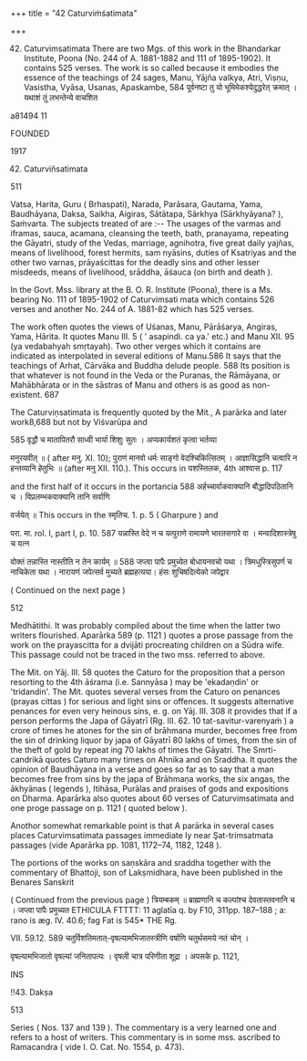 +++
title = "42 Caturviṁśatimata"

+++

42. Caturvimsatimata There are two Mgs. of this work in the Bhandarkar Institute, Poona (No. 244 of A. 1881-1882 and 111 of 1895-1902). It contains 525 verses. The work is so called because it embodies the essence of the teachings of 24 sages, Manu, Yājña valkya, Atri, Viṣṇu, Vasistha, Vyāsa, Usanas, Apaskambe, 584 पूर्वनष्टा तु यो भूमिमेकश्येदुद्धरेत् क्रमात् । यथाशं तुं लभन्तेन्ये वाचशित 

a81494 11 

FOUNDED 

1917 

42. Caturviñsatimata 

511 

Vatsa, Harita, Guru ( Brhaspati), Narada, Parāsara, Gautama, Yama, Baudhāyana, Daksa, Saikha, Aigiras, Sātātapa, Sārkhya (Sārkhyāyana? ), Saṁvarta. The subjects treated of are :-- The usages of the varmas and iframas, sauca, acamana, cleansing the teeth, bath, pranayama, repeating the Gāyatri, study of the Vedas, marriage, agnihotra, five great daily yajñas, means of livelihood, forest hermits, sam nyāsins, duties of Ksatriyas and the other two varnas, prāyaścittas for the deadly sins and other lesser misdeeds, means of livelihood, srāddha, āśauca (on birth and death ). 

In the Govt. Mss. library at the B. O. R. Institute (Poona), there is a Ms. bearing No. 111 of 1895-1902 of Caturvimsati mata which contains 526 verses and another No. 244 of A. 1881-82 which has 525 verses. 

The work often quotes the views of Uśanas, Manu, Pārāśarya, Angiras, Yama, Hārita. It quotes Manu III. 5 ( ' asapindi. ca ya.' etc.) and Manu XII. 95 (ya vedabahyah smṛtayah). Two other verges which it contains are indicated as interpolated in several editions of Manu.586 It says that the teachings of Arhat, Cārvāka and Buddha delude people. 588 Its position is that whatever is not found in the Veda or the Puranas, the Rāmāyana, or Mahābhārata or in the sāstras of Manu and others is as good as non-existent. 687 

The Caturviṇsatimata is frequently quoted by the Mit., A parārka and later work8,688 but not by Viśvarūpa and 

585 वृद्धौ च मातापितरौ साध्वी भार्या शिशुः सुतः । अप्यकार्यशतं कृत्वा भर्तव्या 

मनुरयवीत् ॥ ( after मनु. XI. 10); पुराणं मानवो धर्मः साङ्गो वेदश्चिकित्सितम् । आज्ञासिद्धानि चत्वारि न हन्तव्यानि हेतुभिः ॥ (after मनु XII. 110.). This occurs in यशस्तिलक, 4th आश्वास p. 117 

and the first half of it occurs in the portancia 588 अर्हच्चार्वाकवाक्यानि बौद्धादिपठितानि च । विप्रलम्भकवाक्यानि तानि सर्वाणि 

वर्जयेत् ॥ This occurs in the स्मृतिच. 1. p. 5 ( Gharpure ) and 

परा. मा. rol. I, part I, p. 10. 587 यन्नास्ति वेदे न च यत्पुराणे रामायणे भारतसगारे वा । मन्वादिशास्त्रेषु च यत्न 

वोक्तं तन्नास्ति नास्तीति न तेन कार्यम् ॥ 588 जप्त्वा पापैः प्रमुच्येत बोधायनवचो यथा । त्रिमधुस्त्रिसुपर्ण च नाचिकेता यथा । नारायणं जपेत्सर्व मुच्यते ब्रह्महत्यया। हंसः शुचिषदित्येको जपेद्वार 

( Continued on the next page ) 

512 



Medhātithi. It was probably compiled about the time when the latter two writers flourished. Aparārka 589 (p. 1121 ) quotes a prose passage from the work on the prayascitta for a dvijāti procreating children on a Sūdra wife. This passage could not be traced in the two mss. referred to above. 

The Mit. on Yāj. III. 58 quotes the Caturo for the proposition that a person resorting to the 4th āśrama (i.e. Sannyāsa ) may be 'ekadaṇdin' or 'tridandin'. The Mit. quotes several verses from the Caturo on penances (prayas cittas ) for serious and light sins or offences. It suggests alternative penances for even very heinous sins, e. g. on Yāj. III. 308 it provides that if a person performs the Japa of Gāyatrī (Rg. III. 62. 10 tat-savitur-varenyaṁ ) a crore of times he atones for the sin of brāhmana murder, becomes free from the sin of drinking liquor by japa of Gāyatrī 80 lakhs of times, from the sin of the theft of gold by repeat ing 70 lakhs of times the Gāyatri. The Smrti-candrikā quotes Caturo many times on Ahnika and on Sraddha. It quotes the opinion of Baudhāyana in a verse and goes so far as to say that a man becomes free from sins by the japa of Brāhmaṇa works, the six angas, the ākhyānas ( legends ), Itihāsa, Purālas and praises of gods and expositions on Dharma. Aparārka also quotes about 60 verses of Caturvimsatimata and one proge passage on p. 1121 ( quoted below ). 

Anothor somewhat remarkable point is that A parārka in several cases places Caturvimsatimata passages immediate ly near Şat-trimsatmata passages (vide Aparārka pp. 1081, 1172–74, 1182, 1248 ). 

The portions of the works on saṇskāra and sraddha together with the commentary of Bhattoji, son of Lakṣmidhara, have been published in the Benares Sanskrit 

( Continued from the previous page ) त्रियम्बकम् ॥ ब्राह्मणानि च कल्पांश्च देवतास्तवनानि च । जप्त्वा पापैः प्रमुच्यत ETHICULA FTTTT: 11 aglatīa q. by F10, 311pp. 187–188 ; a: rano is æg. IV. 40.6; fag Fat is 545* THE Rg. 

VII. 59.12. 589 चतुर्विशतिमतात्-वृषल्यामभिजातस्त्रीणि वर्षाणि चतुर्थसमये नतं चोन् । 

वृषल्यामभिजातो वृषल्यां जनितापत्यः । वृषली चात्र परिणीता शूद्रा । अपसके p. 1121, 

INS 

!!43. Dakṣa 

513 

Series ( Nos. 137 and 139 ). The commentary is a very learned one and refers to a host of writers. This commentary is in some mss. ascribed to Ramacandra ( vide I. O. Cat. No. 1554, p. 473). 
